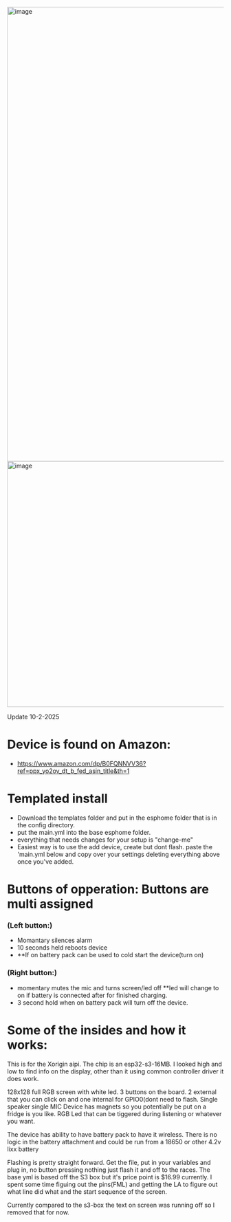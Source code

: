 <img width="1546" height="1057" alt="image" src="https://github.com/user-attachments/assets/99ab0a4f-1bdc-49ee-9cff-3317d0dfef27" /><img width="671" height="572" alt="image" src="https://github.com/user-attachments/assets/4f331c47-8c11-44d9-aa90-6307cf6217eb" />


Update 10-2-2025

# Device is found on Amazon: 
   - https://www.amazon.com/dp/B0FQNNVV36?ref=ppx_yo2ov_dt_b_fed_asin_title&th=1

# Templated install
   - Download the templates folder and put in the esphome folder that is in the config directory.
   - put the main.yml into the base esphome folder.
   - everything that needs changes for your setup is "change-me"
   - Easiest way is to use the add device, create but dont flash. paste the 'main.yml below and copy over your settings deleting everything above once you've added.

# Buttons of opperation: Buttons are multi assigned
### (**Left button:**) 
   - Momantary silences alarm
   - 10 seconds held reboots device
   - **If on battery pack can be used to cold start the device(turn on)
### (**Right button:**)
   - momentary mutes the mic and turns screen/led off **led will change to on if battery is connected after for finished charging.
   - 3 second hold when on battery pack will turn off the device. 


# Some of the insides and how it works:
This is for the Xorigin aipi. The chip is an esp32-s3-16MB. I looked high and low to find info on the display, other than it using common controller driver it does work. 

128x128 full RGB screen with white led.
3 buttons on the board. 2 external that you can click on and one internal for GPIO0(dont need to flash.
Single speaker
single MIC
Device has magnets so you potentially be put on a fridge is you like.
RGB Led that can be tiggered during listening  or whatever you want.

The device has ability to have battery pack to have it wireless. There is no logic in the battery attachment and could be run from a 18650 or other 4.2v lixx battery



Flashing is pretty straight forward. Get the file, put in your variables and plug in, no button pressing nothing just flash it and off to the races. The base yml is based off the S3 box but it's price point is $16.99 currently. I spent some time figuing out the pins(FML) and getting the LA to figure out what line did what and the start sequence of the screen.

Currently compared to the s3-box the text on screen was running off so I removed that for now.





